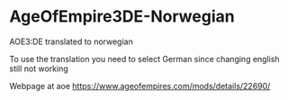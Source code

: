# AgeOfEmpire3DE-Norwegian
AOE3:DE translated to norwegian

To use the translation you need to select German since changing english still not working

Webpage at aoe
https://www.ageofempires.com/mods/details/22690/
